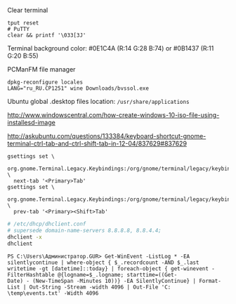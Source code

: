 Clear terminal
```shell
tput reset
# PuTTY
clear && printf '\033[3J'
```
Terminal background color: #0E1C4A (R:14 G:28 B:74) or #0B1437 (R:11 G:20 B:55)

PCManFM file manager
```
dpkg-reconfigure locales
LANG="ru_RU.CP1251" wine Downloads/bvssol.exe
```

Ubuntu global .desktop files location: `/usr/share/applications`

http://www.windowscentral.com/how-create-windows-10-iso-file-using-installesd-image

http://askubuntu.com/questions/133384/keyboard-shortcut-gnome-terminal-ctrl-tab-and-ctrl-shift-tab-in-12-04/837629#837629
```
gsettings set \
  org.gnome.Terminal.Legacy.Keybindings:/org/gnome/terminal/legacy/keybindings/ \
  next-tab '<Primary>Tab'
gsettings set \
  org.gnome.Terminal.Legacy.Keybindings:/org/gnome/terminal/legacy/keybindings/ \
  prev-tab '<Primary><Shift>Tab'
```

``` bash
# /etc/dhcp/dhclient.conf
# supersede domain-name-servers 8.8.8.8, 8.8.4.4;
dhclient -x
dhclient
```

```
PS C:\Users\Администратор.GUR> Get-WinEvent -ListLog * -EA silentlycontinue | where-object { $_.recordcount -AND $_.last
writetime -gt [datetime]::today} | foreach-object { get-winevent -FilterHashtable @{logname=$_.logname; starttime=((Get-
Date) - (New-TimeSpan -Minutes 10))} -EA SilentlyContinue} | Format-List | Out-String -Stream -width 4096 | Out-File 'C:
\temp\events.txt' -Width 4096
```
